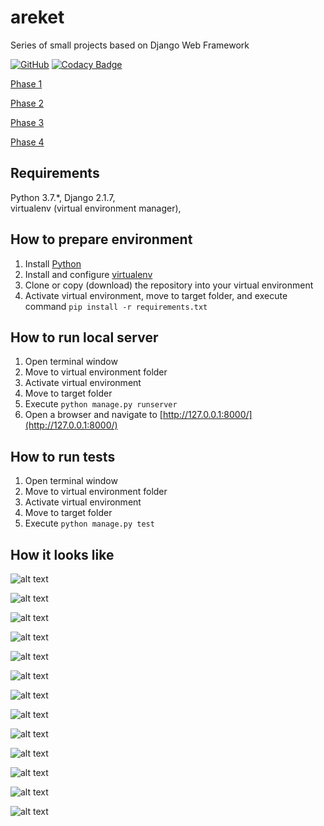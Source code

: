 # areket
Series of small projects based on Django Web Framework

[![GitHub](https://img.shields.io/github/license/mashape/apistatus.svg)](https://github.com/BurhanH/areket/blob/master/LICENSE)
[![Codacy Badge](https://api.codacy.com/project/badge/Grade/194faa458a1347bfac202f240fdae9bf)](https://www.codacy.com/app/BurhanH/areket?utm_source=github.com&amp;utm_medium=referral&amp;utm_content=BurhanH/areket&amp;utm_campaign=Badge_Grade)

[Phase 1](https://github.com/BurhanH/areket-phase-1 "Phase 1") 

[Phase 2](https://github.com/BurhanH/areket-phase-2 "Phase 2")

[Phase 3](https://github.com/BurhanH/areket-phase-3 "Phase 3")

[Phase 4](https://github.com/BurhanH/areket-phase-4 "Phase 4")

## Requirements
Python 3.7.\*, Django 2.1.7, <br>
virtualenv (virtual environment manager), <br>

## How to prepare environment
1) Install [Python](https://www.python.org/downloads/)
2) Install and configure [virtualenv](https://packaging.python.org/guides/installing-using-pip-and-virtualenv/)
3) Clone or copy (download) the repository into your virtual environment
4) Activate virtual environment, move to target folder, and execute command `pip install -r requirements.txt`

## How to run local server
1) Open terminal window
2) Move to virtual environment folder
3) Activate virtual environment
4) Move to target folder
5) Execute `python manage.py runserver`
6) Open a browser and navigate to [http://127.0.0.1:8000/](http://127.0.0.1:8000/)

## How to run tests
1) Open terminal window
2) Move to virtual environment folder
3) Activate virtual environment
4) Move to target folder
5) Execute `python manage.py test`

## How it looks like

![alt text](https://github.com/BurhanH/areket/raw/master/screenshots/phase-1-1.png "Phase 1. Home page") <br>

![alt text](https://github.com/BurhanH/areket/raw/master/screenshots/phase-1-2.png "Phase 1. About page") <br>

![alt text](https://github.com/BurhanH/areket/raw/master/screenshots/phase-2-1.png "Phase 2. Home page") <br>

![alt text](https://github.com/BurhanH/areket/raw/master/screenshots/phase-2-2.png "Phase 2. Admin login page") <br>

![alt text](https://github.com/BurhanH/areket/raw/master/screenshots/phase-2-3.png "Phase 2. Admin page") <br>

![alt text](https://github.com/BurhanH/areket/raw/master/screenshots/phase-2-4.png "Phase 2. Admin post page") <br>

![alt text](https://github.com/BurhanH/areket/raw/master/screenshots/phase-3-1.png "Phase 3. Home page") <br>

![alt text](https://github.com/BurhanH/areket/raw/master/screenshots/phase-3-2.png "Phase 3. Post page") <br>

![alt text](https://github.com/BurhanH/areket/raw/master/screenshots/phase-3-3.png "Phase 3. Admin page") <br>

![alt text](https://github.com/BurhanH/areket/raw/master/screenshots/phase-3-4.png "Phase 3. Posts page") <br>

![alt text](https://github.com/BurhanH/areket/raw/master/screenshots/phase-3-5.png "Phase 3. Edit post page") <br>

![alt text](https://github.com/BurhanH/areket/raw/master/screenshots/phase-3-6.png "Phase 3. Post history page") <br>

![alt text](https://github.com/BurhanH/areket/raw/master/screenshots/phase-3-7.png "Phase 3. New post page") <br>
